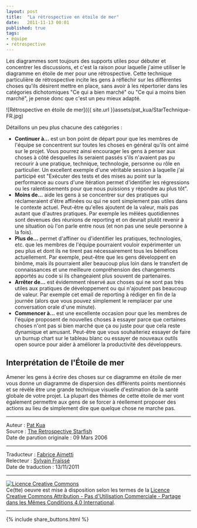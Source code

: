 ```yaml
---
layout: post
title:  "La rétrospective en étoile de mer"
date:   2011-11-13 00:01
published: true
tags: 
- équipe
- rétrospective
---
```


Les diagrammes sont toujours des supports utiles pour débuter et concentrer les discussions, et c'est la raison pour laquelle j'aime utiliser le diagramme en étoile de mer pour une rétrospective. Cette technique particulière de rétrospective incite les gens à réfléchir sur les différentes choses qu'ils désirent mettre en place, sans avoir à les répertorier dans les catégories dichotomiques "Ce qui a bien marché" ou "Ce qui a moins bien marché", je pense donc que c'est un peu mieux adapté.

![Rétrospective en étoile de mer]({{ site.url }}assets/pat_kua/StarTechnique-FR.jpg)

Détaillons un peu plus chacune des catégories :

* **Continuer à…** est un bon point de départ pour que les membres de l'équipe se concentrent sur toutes les choses en général qu'ils ont aimé sur le projet. Vous pourrez ainsi encourager les gens à penser aux choses à côté desquelles ils seraient passés s'ils n'avaient pas pu recourir à une pratique, technique, technologie, personne ou rôle en particulier. Un excellent exemple d'une véritable session à laquelle j'ai participé est "Exécuter des tests et des mises au point sur la performance au cours d'une itération permet d'identifier les régressions ou les ralentissements pour que nous puissions y répondre au plus tôt".
* **Moins de…** aide les gens à se concentrer sur des pratiques qui réclameraient d'être affinées ou qui ne sont simplement pas utiles dans le contexte actuel. Peut-être qu'elles ajoutent de la valeur, mais pas autant que d'autres pratiques. Par exemple les mêlées quotidiennes sont devenues des réunions de reporting et on devrait plutôt revenir à une situation où l'on parle entre nous (et non pas une seule personne à la fois).
* **Plus de…** permet d'affiner ou d'identifier les pratiques, technologies, etc. que les membres de l'équipe pourraient vouloir expérimenter un peu plus et dont ils ne tirent pas nécessairement tous les bénéfices actuellement. Par exemple, peut-être que les gens développent en binôme, mais ils pourraient aller beaucoup plus loin dans le transfert de connaissances et une meilleure compréhension des changements apportés au code si ils changeaient plus souvent de partenaires.
* **Arrêter de…** est évidemment réservé aux choses qui ne sont pas très utiles aux pratiques de développement ou qui n'ajoutent pas beaucoup de valeur. Par exemple cet email de reporting à rédiger en fin de la journée (alors que vous pouvez simplement le remplacer par une conversation orale d'une minute).
* **Commencer à…** est une excellente occasion pour que les membres de l'équipe proposent de nouvelles choses à essayer parce que certaines choses n'ont pas si bien marché que ça ou juste pour que cela reste dynamique et amusant. Peut-être que vous souhaiteriez essayer de faire un burnup chart sur le tableau blanc ou essayer de nouveaux outils open source pour aider à améliorer la productivité des développeurs.

## Interprétation de l'Étoile de mer

Amener les gens à écrire des choses sur ce diagramme en étoile de mer vous donne un diagramme de dispersion des différents points mentionnés et se révèle être une grande technique visuelle d'estimation de la santé globale de votre projet. La plupart des thèmes de cette étoile de mer vont également permettre aux gens de se forcer à réellement proposer des actions au lieu de simplement dire que quelque chose ne marche pas.


---
Auteur : [Pat Kua](http://twitter.com/#!/patkua)  
Source : [The Retrospective Starfish](http://www.thekua.com/rant/2006/03/the-retrospective-starfish/)  
Date de parution originale : 09 Mars 2006  

---
Traducteur : [Fabrice Aimetti](http://www.fabrice-aimetti.fr/)  
Relecteur : [Sylvain Fraïssé](https://twitter.com/sfui)  
Date de traduction : 13/11/2011  

---

<a rel="license" href="http://creativecommons.org/licenses/by-nc-sa/4.0/"><img alt="Licence Creative Commons" style="border-width:0" src="http://i.creativecommons.org/l/by-nc-sa/4.0/88x31.png" /></a><br />Ce(tte) oeuvre est mise à disposition selon les termes de la <a rel="license" href="http://creativecommons.org/licenses/by-nc-sa/4.0/">Licence Creative Commons Attribution - Pas d'Utilisation Commerciale - Partage dans les Mêmes Conditions 4.0 International</a>.

---

{% include share_buttons.html %}



